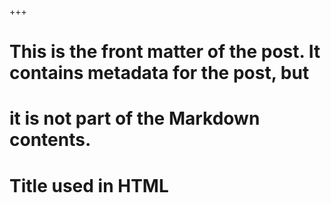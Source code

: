 +++
# This is the front matter of the post. It contains metadata for the post, but
# it is not part of the Markdown contents.

# Title used in HTML <title>. If omitted, using the first toplevel heading
# (a single #) in the file.
# title = "Example blog post"

# Date of the post. You can use anything understood by dateutil.parser
# (http://dateutil.readthedocs.org/en/latest/parser.html)
date = "2016-02-29 19:00:00+01:00"

# List of tags for this page
tags = [ "example" ]

# You can similarly use any taxonomy you have defined for the site
# categories = [ "boilerplate" ]
# series = [ "Creating a new blog" ]

# Markdown begins after the end marker of the front matter:
+++

# Example blog post

This is an example blog post, in
[Markdown](https://daringfireball.net/projects/markdown/syntax).

The front matter of the post can be written in
[TOML](https://github.com/toml-lang/toml),
[YAML](https://en.wikipedia.org/wiki/YAML) or
[JSON](https://en.wikipedia.org/wiki/JSON), just like in
[Hugo](https://gohugo.io/content/front-matter/).

Syntax highlighting works:

```py
import this
```

Also, inline images work:

![An example image](example.png)

(image from [wikimedia commons](https://commons.wikimedia.org/wiki/File:Example_image.png)).

The flavour of markdown is what's supported by
[python-markdown](http://pythonhosted.org/Markdown/) with the 
[Extra](http://pythonhosted.org/Markdown/extensions/extra.html),
[CodeHilite](http://pythonhosted.org/Markdown/extensions/code_hilite.html)
and [Fenced Code Blocks](http://pythonhosted.org/Markdown/extensions/fenced_code_blocks.html)
extensions.
